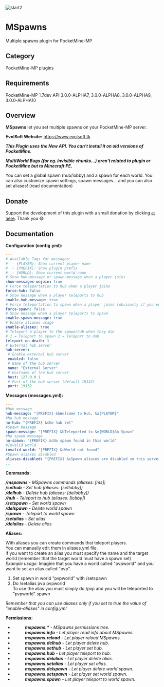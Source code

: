 ![start2](https://cloud.githubusercontent.com/assets/10303538/6315586/9463fa5c-ba06-11e4-8f30-ce7d8219c27d.png)

# MSpawns

Multiple spawns plugin for PocketMine-MP

## Category

PocketMine-MP plugins

## Requirements

PocketMine-MP 1.7dev API 3.0.0-ALPHA7, 3.0.0-ALPHA8, 3.0.0-ALPHA9, 3.0.0-ALPHA10

## Overview

**MSpawns** let you set multiple spawns on your PocketMine-MP server.

**EvolSoft Website:** https://www.evolsoft.tk

***This Plugin uses the New API. You can't install it on old versions of PocketMine.***

***MultiWorld Bugs (for eg. Invisible chunks...) aren't related to plugin or PocketMine but to Minecraft PE.***

You can set a global spawn (hub/lobby) and a spawn for each world.
You can also customize spawn settings, spawn messages... and you can also set aliases! (read documentation)

## Donate

Support the development of this plugin with a small donation by clicking [:dollar: here](https://www.paypal.com/cgi-bin/webscr?cmd=_donations&business=flavius.c.1999@gmail.com&lc=US&item_name=www.evolsoft.tk&no_note=0&cn=&curency_code=EUR&bn=PP-DonationsBF:btn_donateCC_LG.gif:NonHosted). Thank you :smile:

## Documentation

**Configuration (config.yml):**

```yaml
---
# Available Tags for messages:
#  - {PLAYER}: Show current player name
#  - {PREFIX}: Show plugin prefix
#  - {WORLD}: Show current world name
# Show hub-message or spawn-message when a player joins
show-messages-onjoin: true
# Force teleportation to hub when a player joins
force-hub: false
# Show message when a player teleports to hub
enable-hub-message: true
# Force teleportation to spawn when a player joins (obviously if you enable force-hub, force-spawn won't work)
force-spawn: false
# Show message when a player teleports to spawn
enable-spawn-message: true
# Enable aliases usage
enable-aliases: true
# Teleport a player to the spawn/hub when they die
# 1 = Teleport to spawn 2 = Teleport to Hub
teleport-on-death: 1
# External hub server 
hub-server:
 # Enable external hub server
 enabled: false
 # Name of the hub server
 name: "External Server"
 # Hostname of the hub server
 host: 127.0.0.1
 # Port of the hub server (default 19132)
 port: 19132
```

**Messages (messages.yml):**

```yaml
---
#Hub message
hub-message: "{PREFIX} &bWelcome to Hub, &a{PLAYER}"
#No hub message
no-hub: "{PREFIX} &cNo hub set"
#Spawn message
spawn-message: "{PREFIX} &bTeleported to &e{WORLD}&b Spawn"
#No spawn message
no-spawn: "{PREFIX} &cNo spawn found in this world"
#Invalid world
invalid-world: "{PREFIX} &cWorld not found"
#Spawn aliases disabled
aliases-disabled: "{PREFIX} &cSpawn aliases are disabled on this server"
...
```

**Commands:**

***/mspawns*** *- MSpawns commands (aliases: [ms])*<br>
***/sethub*** *- Set hub (aliases: [setlobby])*<br>
***/delhub*** *- Delete hub (aliases: [dellobby])*<br>
***/hub*** *- Teleport to hub (aliases: [lobby])*<br>
***/setspawn*** *- Set world spawn*<br>
***/delspawn*** *- Delete world spawn*<br>
***/spawn*** *- Teleport to world spawn*<br>
***/setalias*** *- Set alias <name> <target>*<br>
***/delalias*** *- Delete alias <name>*<br>

**Aliases:**

With aliases you can create commands that teleport players.<br>
You can manually edit them in aliases.yml file.<br>
If you want to create an alias you must specify the name and the target world (remember that the target world must have a spawn set)<br>
*Example usage:*
Imagine that you have a world called "pvpworld" and you want to set an alias called "pvp".<br>
1. Set spawn in world "pvpworld" with /setspawn<br>
2. Do /setalias pvp pvpworld<br>
To use the alias you must simply do /pvp and you will be teleported to "pvpworld" spawn<br>

*Remember that you can use aliases only if you set to true the value of "enable-aliases" in config.yml*

**Permissions:**

- <dd><i><b>mspawns.*</b> - MSpawns permissions tree.</i></dd>
- <dd><i><b>mspawns.info</b> - Let player read info about MSpawns.</i></dd>
- <dd><i><b>mspawns.reload</b> - Let player reload MSpawns.</i></dd>
- <dd><i><b>mspawns.delhub</b> - Let player delete hub.</i></dd>
- <dd><i><b>mspawns.sethub</b> - Let player set hub.</i></dd>
- <dd><i><b>mspawns.hub</b> - Let player teleport to hub.</i></dd>
- <dd><i><b>mspawns.delalias</b> - Let player delete alias.</i></dd>
- <dd><i><b>mspawns.setalias</b> - Let player set alias.</i></dd>
- <dd><i><b>mspawns.delspawn</b> - Let player delete world spawn.</i></dd>
- <dd><i><b>mspawns.setspawn</b> - Let player set world spawn.</i></dd>
- <dd><i><b>mspawns.spawn</b> - Let player teleport to world spawn.</i></dd>